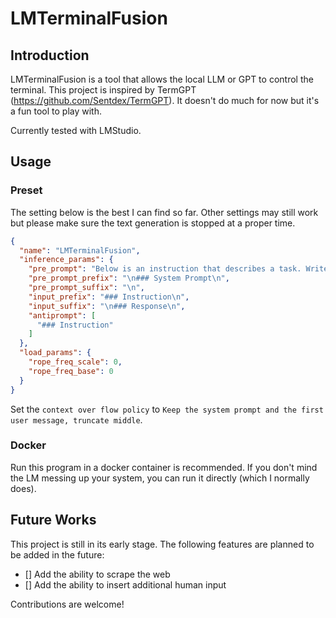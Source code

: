 # LMTerminalFusion

## Introduction
LMTerminalFusion is a tool that allows the local LLM or GPT to control the terminal. This project is inspired by TermGPT
(https://github.com/Sentdex/TermGPT). It doesn't do much for now but it's a fun tool to play with.

Currently tested with LMStudio.

## Usage
### Preset
The setting below is the best I can find so far. Other settings may still work but please make sure the text generation
is stopped at a proper time.

```json
{
  "name": "LMTerminalFusion",
  "inference_params": {
    "pre_prompt": "Below is an instruction that describes a task. Write a response that appropriately completes the request.",
    "pre_prompt_prefix": "\n### System Prompt\n",
    "pre_prompt_suffix": "\n",
    "input_prefix": "### Instruction\n",
    "input_suffix": "\n### Response\n",
    "antiprompt": [
      "### Instruction"
    ]
  },
  "load_params": {
    "rope_freq_scale": 0,
    "rope_freq_base": 0
  }
}
```

Set the `context over flow policy` to `Keep the system prompt and the first user message, truncate middle`.

### Docker
Run this program in a docker container is recommended. If you don't mind the LM messing up your system,
you can run it directly (which I normally does).


## Future Works
This project is still in its early stage. The following features are planned to be added in the future:

- [] Add the ability to scrape the web
- [] Add the ability to insert additional human input

Contributions are welcome!